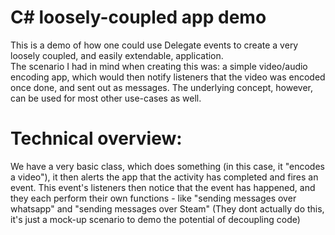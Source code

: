 # C# loosely-coupled app demo
This is a demo of how one could use Delegate events to create a very loosely coupled, and easily extendable, application.
<br>
The scenario I had in mind when creating this was: a simple video/audio encoding app, which would then notify listeners that the video was encoded once done, and sent out as messages. The underlying concept, however, can be used for most other use-cases as well.

# Technical overview:
We have a very basic class, which does something (in this case, it "encodes a video"), it then alerts the app that the activity has completed and fires an event. This event's listeners then notice that the event has happened, and they each perform their own functions - like "sending messages over whatsapp" and "sending messages over Steam" (They dont actually do this, it's just a mock-up scenario to demo the potential of decoupling code)

